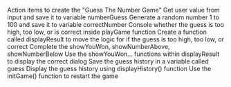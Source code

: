 Action items to create the "Guess The Number Game"
 Get user value from input and save it to variable numberGuess
 Generate a random number 1 to 100 and save it to variable correctNumber
 Console whether the guess is too high, too low, or is correct inside playGame function
 Create a function called displayResult to move the logic for if the guess is too high, too low, or correct
 Complete the showYouWon, showNumberAbove, showNumberBelow
 Use the showYouWon... functions within displayResult to display the correct dialog
 Save the guess history in a variable called guess
 Display the guess history using displayHistory() function
 Use the initGame() function to restart the game
